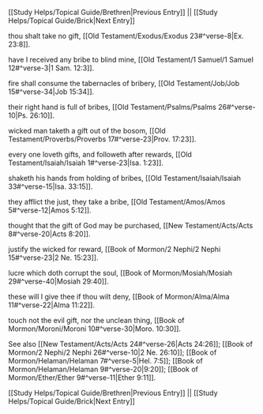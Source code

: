 [[Study Helps/Topical Guide/Brethren|Previous Entry]]  ||  [[Study Helps/Topical Guide/Brick|Next Entry]]

 thou shalt take no gift, [[Old Testament/Exodus/Exodus 23#^verse-8|Ex. 23:8]].

 have I received any bribe to blind mine, [[Old Testament/1 Samuel/1 Samuel 12#^verse-3|1 Sam. 12:3]].

 fire shall consume the tabernacles of bribery, [[Old Testament/Job/Job 15#^verse-34|Job 15:34]].

 their right hand is full of bribes, [[Old Testament/Psalms/Psalms 26#^verse-10|Ps. 26:10]].

 wicked man taketh a gift out of the bosom, [[Old Testament/Proverbs/Proverbs 17#^verse-23|Prov. 17:23]].

 every one loveth gifts, and followeth after rewards, [[Old Testament/Isaiah/Isaiah 1#^verse-23|Isa. 1:23]].

 shaketh his hands from holding of bribes, [[Old Testament/Isaiah/Isaiah 33#^verse-15|Isa. 33:15]].

 they afflict the just, they take a bribe, [[Old Testament/Amos/Amos 5#^verse-12|Amos 5:12]].

 thought that the gift of God may be purchased, [[New Testament/Acts/Acts 8#^verse-20|Acts 8:20]].

 justify the wicked for reward, [[Book of Mormon/2 Nephi/2 Nephi 15#^verse-23|2 Ne. 15:23]].

 lucre which doth corrupt the soul, [[Book of Mormon/Mosiah/Mosiah 29#^verse-40|Mosiah 29:40]].

 these will I give thee if thou wilt deny, [[Book of Mormon/Alma/Alma 11#^verse-22|Alma 11:22]].

 touch not the evil gift, nor the unclean thing, [[Book of Mormon/Moroni/Moroni 10#^verse-30|Moro. 10:30]].

 See also [[New Testament/Acts/Acts 24#^verse-26|Acts 24:26]]; [[Book of Mormon/2 Nephi/2 Nephi 26#^verse-10|2 Ne. 26:10]]; [[Book of Mormon/Helaman/Helaman 7#^verse-5|Hel. 7:5]]; [[Book of Mormon/Helaman/Helaman 9#^verse-20|9:20]]; [[Book of Mormon/Ether/Ether 9#^verse-11|Ether 9:11]].

[[Study Helps/Topical Guide/Brethren|Previous Entry]]  ||  [[Study Helps/Topical Guide/Brick|Next Entry]]